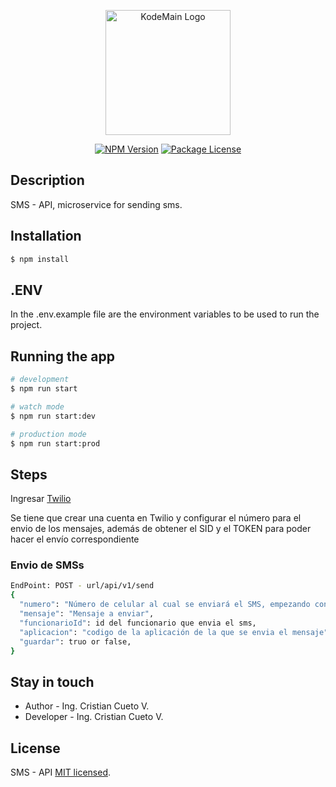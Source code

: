 <p align="center">
  <a href="https://github.com/criscue93" target="blank"><img src="src/img/logo.png" width="200" alt="KodeMain Logo" /></a>
</p>

<p align="center"></p><p align="center">
<a href="https://www.npmjs.com/~nestjscore" target="_blank"><img src="https://img.shields.io/npm/v/@nestjs/core.svg" alt="NPM Version" /></a>
<a href="https://www.npmjs.com/~nestjscore" target="_blank"><img src="https://img.shields.io/npm/l/@nestjs/core.svg" alt="Package License" /></a>

## Description

SMS - API, microservice for sending sms.

## Installation

```bash
$ npm install
```

## .ENV

In the .env.example file are the environment variables to be used to run the project.

## Running the app

```bash
# development
$ npm run start

# watch mode
$ npm run start:dev

# production mode
$ npm run start:prod
```

## Steps

Ingresar [Twilio](https://www.twilio.com)

Se tiene que crear una cuenta en Twilio y configurar el número para el envio de los mensajes, además de obtener el SID y el TOKEN para poder hacer el envío correspondiente

### Envio de SMSs

```bash
EndPoint: POST - url/api/v1/send
{
  "numero": "Número de celular al cual se enviará el SMS, empezando con el codigo del país",
  "mensaje": "Mensaje a enviar",
  "funcionarioId": id del funcionario que envia el sms,
  "aplicacion": "codigo de la aplicación de la que se envia el mensaje"
  "guardar": truo or false,
}
```

## Stay in touch

- Author - Ing. Cristian Cueto V.
- Developer - Ing. Cristian Cueto V.

## License

SMS - API [MIT licensed](LICENSE).

